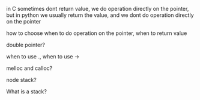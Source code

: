 in C sometimes dont return value, we do operation directly on the pointer,
but in python we usually return the value, and we dont do operation directly on the pointer

how to choose when to do operation on the pointer, when to return value

double pointer?

when to use ., when to use ->

melloc and calloc?

node stack? 

What is a stack?
